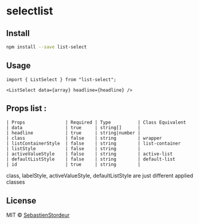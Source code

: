 # selectlist

## Install

```bash
npm install --save list-select
```

## Usage

```tsx
import { ListSelect } from "list-select";

<ListSelect data={array} headline={headline} />
```

## Props list :

  ```
  | Props               | Required | Type          | Class Equivalent
  | data                | true     | string[]      | 
  | headline            | true     | string|number |
  | class               | false    | string        | wrapper
  | listContainerStyle  | false    | string        | list-container
  | listStyle           | false    | string        |
  | activeValueStyle    | false    | string        | active-list
  | defaultListStyle    | false    | string        | default-list
  | id                  | true     | string        |
  ```

class, labelStyle, activeValueStyle, defaultListStyle are just different applied classes

## License

MIT © [SebastienStordeur](https://github.com/SebastienStordeur)

